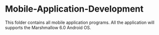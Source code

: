 # Mobile-Application-Development
This folder contains all mobile application programs.
All the application will supports the Marshmallow 6.0 Android OS.
